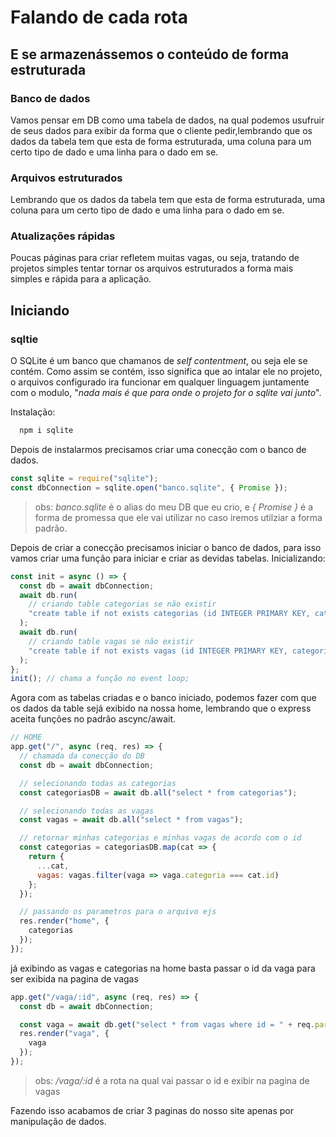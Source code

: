 # Falando de cada rota

## E se armazenássemos o conteúdo de forma estruturada

### Banco de dados

Vamos pensar em DB como uma tabela de dados, na qual podemos usufruir de seus dados para exibir da forma que o cliente pedir,lembrando que os dados da tabela tem que esta de forma estruturada, uma coluna para um certo tipo de dado e uma linha para o dado em se.

### Arquivos estruturados

Lembrando que os dados da tabela tem que esta de forma estruturada, uma coluna para um certo tipo de dado e uma linha para o dado em se.

### Atualizações rápidas

Poucas páginas para criar refletem muitas vagas, ou seja, tratando de projetos simples tentar tornar os arquivos estruturados a forma mais simples e rápida para a aplicação.

## Iniciando

### sqltie

O SQLite é um banco que chamanos de _self contentment_, ou seja ele se contém. Como assim se contém, isso significa que ao intalar ele no projeto, o arquivos configurado ira funcionar em qualquer linguagem juntamente com o modulo, "_nada mais é que para onde o projeto for o sqlite vai junto_".

Instalação:

```javascript
  npm i sqlite
```

Depois de instalarmos precisamos criar uma conecção com o banco de dados.

```javascript
const sqlite = require("sqlite");
const dbConnection = sqlite.open("banco.sqlite", { Promise });
```

> obs: _banco.sqlite_ é o alias do meu DB que eu crio, e _{ Promise }_ é a forma de promessa que ele vai utilizar no caso iremos utilziar a forma padrão.

Depois de criar a conecção precisamos iniciar o banco de dados, para isso vamos criar uma função para iniciar e criar as devidas tabelas.
Inicializando:

```javascript
const init = async () => {
  const db = await dbConnection;
  await db.run(
    // criando table categorias se não existir
    "create table if not exists categorias (id INTEGER PRIMARY KEY, categoria TEXT);"
  );
  await db.run(
    // criando table vagas se não existir
    "create table if not exists vagas (id INTEGER PRIMARY KEY, categoria INTEGER, titulo TEXT, descricao TEXT);" // criando table categorias se não existir
  );
};
init(); // chama a função no event loop;
```

Agora com as tabelas criadas e o banco iniciado, podemos fazer com que os dados da table sejá exibido na nossa home, lembrando que o express aceita funções no padrão ascync/await.

```javascript
// HOME
app.get("/", async (req, res) => {
  // chamada da conecção do DB
  const db = await dbConnection;

  // selecionando todas as categorias
  const categoriasDB = await db.all("select * from categorias");

  // selecionando todas as vagas
  const vagas = await db.all("select * from vagas");

  // retornar minhas categorias e minhas vagas de acordo com o id
  const categorias = categoriasDB.map(cat => {
    return {
      ...cat,
      vagas: vagas.filter(vaga => vaga.categoria === cat.id)
    };
  });

  // passando os parametros para o arquivo ejs
  res.render("home", {
    categorias
  });
});
```

já exibindo as vagas e categorias na home basta passar o id da vaga para ser exibida na pagina de vagas

```javascript
app.get("/vaga/:id", async (req, res) => {
  const db = await dbConnection;

  const vaga = await db.get("select * from vagas where id = " + req.params.id);
  res.render("vaga", {
    vaga
  });
});
```

> obs: _/vaga/:id_ é a rota na qual vai passar o id e exibir na pagina de vagas

Fazendo isso acabamos de criar 3 paginas do nosso site apenas por manipulação de dados.
